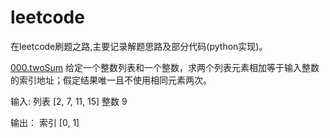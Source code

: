 leetcode
========

在leetcode刷题之路,主要记录解题思路及部分代码(python实现)。

[000.twoSum](https://github.com/tigerRose/leetcode/000.twoSum/README.md)
给定一个整数列表和一个整数，求两个列表元素相加等于输入整数的索引地址；假定结果唯一且不使用相同元素两次。

输入:
列表 [2, 7, 11, 15]
整数 9

输出：
索引 [0, 1]
